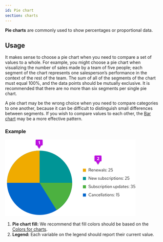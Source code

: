 ```yaml
---
id: Pie chart
section: charts
---
```

**Pie charts** are commonly used to show percentages or proportional data.

## Usage
It makes sense to choose a pie chart when you need to compare a set of values to a whole. For example, you might choose a pie chart when visualizing the number of sales made by a team of five people; each segment of the chart represents one salesperson’s performance in the context of the rest of the team. The sum of all of the segments of the chart must equal 100%, and the data points should be mutually exclusive. It is recommended that there are no more than six segments per single pie chart.

A pie chart may be the wrong choice when you need to compare categories to one another, because it can be difficult to distinguish small differences between segments. If you wish to compare values to each other, the [Bar chart](/charts/bar-chart) may be a more effective pattern.

### Example
<img src="./img/pie-chart.png" alt="Pie chart" width="428"/>

1. **Pie chart fill:** We recommend that fill colors should be based on the [Colors for charts](/guidelines/colors-for-charts).
2. **Legend:** Each variable on the legend should report their current value.
